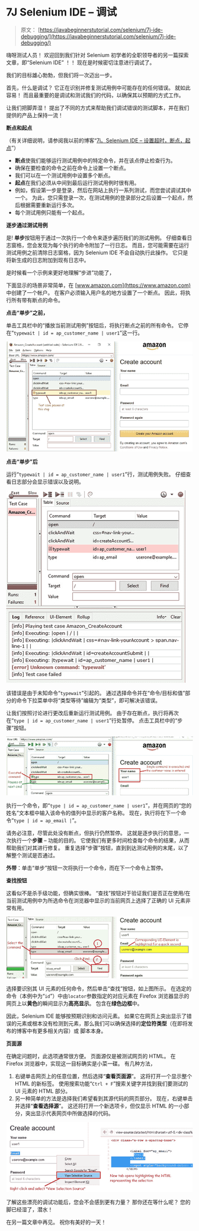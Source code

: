 # 7J Selenium IDE – 调试

> 原文： [https://javabeginnerstutorial.com/selenium/7j-ide-debugging/](https://javabeginnerstutorial.com/selenium/7j-ide-debugging/)

嗨呀测试人员！ 欢迎回到我们针对 Selenium 初学者的全职领导者的另一篇探索文章，即“Selenium IDE” ！！ 现在是时候密切注意进行调试了。

我们的目标雄心勃勃，但我们将一次迈出一步。

首先，什么是调试？ 它正在识别并修复测试用例中可能存在的任何错误。 就如此容易！ 而且最重要的是调试和测试我们的代码，以确保其以预期的方式工作。

让我们把脚弄湿！ 提出了不同的方式来帮助我们调试错误的测试脚本，并在我们提供的产品上保持一流！

**断点和起点**

（有关详细说明，请参阅我以前的博客“[7i。Selenium IDE – 设置超时，断点，起点](https://javabeginnerstutorial.com/selenium/7i-ide-timeouts-breakpoints-startpoints/)”）

*   **断点**使我们能够运行测试用例中的特定命令，并在该点停止检查行为。
*   确保在要检查的命令之前在命令上设置一个断点。
*   我们可以在一个测试用例中设置多个断点。
*   **起点**在我们必须从中间到最后运行测试用例时很有用。
*   例如，假设第一步是登录，然后在网站上执行一系列测试，而您尝试调试其中一个。 为此，您只需登录一次，在测试用例的登录部分之后设置一个起点，然后根据需要重新运行多次。
*   每个测试用例只能有一个起点。

**逐步通过测试用例**

是! **单步**按钮用于通过一次执行一个命令来逐步遍历我们的测试用例。 仔细查看日志窗格，您会发现为每个执行的命令附加了一行日志。 而且，您可能需要在运行测试用例之前清除日志窗格，因为 Selenium IDE 不会自动执行此操作。 它只是将新生成的日志附加到现有日志中。

是时候看一个示例来更好地理解“步进”功能了，

下面显示的场景非常简单，在 [www.amazon.com](https://www.amazon.com) 中创建了一个帐户。 在客户必须输入用户名的地方设置了一个断点。 因此，将执行所有带有断点的命令。

**点击“单步”之前，**

单击工具栏中的“播放当前测试用例”按钮后，将执行断点之前的所有命令。 它停在“`typewait | id = ap_customer_name | user1`”这一行。

![Before clicking Step](img/24e6192902ccf66b3c0e166a9e8c3880.png)

**点击“单步”后**

运行“`typewait | id = ap_customer_name | user1`”行，测试用例失败。 仔细查看日志部分会显示错误以及说明。

![Error](img/9c0d7a794a7c8d0bcb1136d95961b9f4.png)

该错误是由于未知命令“`typewait`”引起的。 通过选择命令并在“命令/目标和值”部分的命令下拉菜单中将“类型等待”编辑为“类型”，即可解决该错误。

让我们按照讨论进行更改后重新运行测试用例。 由于存在断点，执行将再次在“`type | id = ap_customer_name | user1`”行处暂停。 点击工具栏中的“步骤”按钮。

![debugging success](img/633b5719278552418aab4355134cdd6d.png)

执行一个命令，即“`type | id = ap_customer_name | user1`”，并在网页的“您的姓名”文本框中输入该命令的值列中显示的客户名称。 现在，执行将在下一个命令“`type | id = ap_email |`”。

请务必注意，尽管此处没有断点，但执行仍然暂停。 这就是逐步执行的意思，一次执行一个**步骤** – 功能的目的。 它使我们有更多时间检查每个命令的结果，从而帮助我们对其进行修复。 重复选择“步骤”按钮，直到到达测试用例的末尾，以了解整个测试是否通过。

**外带**：单击“单步”按钮一次将执行一个命令，而在下一个命令上暂停。

**查找按钮**

这看似不是杀手级功能，但确实很棒。 “查找”按钮对于验证我们是否正在使用/在当前测试用例中为所选命令在浏览器中显示的当前网页上选择了正确的 UI 元素非常有用。

![Find Button](img/2bddb74b8b6f2738a700eaee8af64a32.png)

选择要识别其 UI 元素的任何命令，然后单击“查找”按钮，如上图所示。 在选定的命令（本例中为“`id`”）中由`locator`参数指定的对应元素在 Firefox 浏览器显示的网页上以**黄色**的瞬间显示为**高亮显示**。 包含在**绿色边框**中。

因此，Selenium IDE 能够按预期识别和访问元素。 如果它在网页上突出显示了错误的元素或根本没有检测到元素，那么我们可以确保选择的**定位符类型**（在即将发布的博客中有更多相关内容）或 脚本本身。

**页面源**

在确定问题时，此选项通常很方便。 页面源仅是被测试网页的 HTML。 在 Firefox 浏览器中，实现这一目标确实是小菜一碟。 有几种方法，

1.  右键单击网页上的任意位置，然后选择“**查看页面源**”。 这将打开一个显示整个 HTML 的新标签。 使用搜索功能“`Ctrl + F`”搜索关键字并找到我们要测试的 UI 元素的 HTML 部分。
2.  另一种简单的方法是选择我们希望看到其源代码的网页部分。 现在，右键单击并选择“**查看选择源**”。 这还将打开一个新选项卡，但仅显示 HTML 的一小部分，突出显示代表网页中所做选择的代码。

![View Selection Source](img/d2ad010f241e97b78b597ad1ea22deb9.png)

了解这些漂亮的调试功能后，您会不会感到更有力量？ 那你还在等什么呢？ 您的脚已经湿了，潜水！

在另一篇文章中再见。 祝你有美好的一天！

